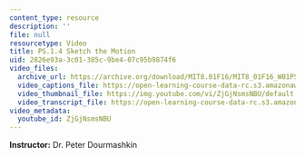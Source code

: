 ```yaml
---
content_type: resource
description: ''
file: null
resourcetype: Video
title: PS.1.4 Sketch the Motion
uid: 2826e93a-3c01-385c-9be4-07c95b9874f6
video_files:
  archive_url: https://archive.org/download/MIT8.01F16/MIT8_01F16_W01PS04_360p.mp4
  video_captions_file: https://open-learning-course-data-rc.s3.amazonaws.com/8-01sc-classical-mechanics-fall-2016/2c8f04dad5725169bad8a1f7862374a5_ZjGjNsmsNBU.vtt
  video_thumbnail_file: https://img.youtube.com/vi/ZjGjNsmsNBU/default.jpg
  video_transcript_file: https://open-learning-course-data-rc.s3.amazonaws.com/8-01sc-classical-mechanics-fall-2016/e79e43c319bfdecdb790d062e1ad70d5_ZjGjNsmsNBU.pdf
video_metadata:
  youtube_id: ZjGjNsmsNBU
---
```


**Instructor:** Dr. Peter Dourmashkin